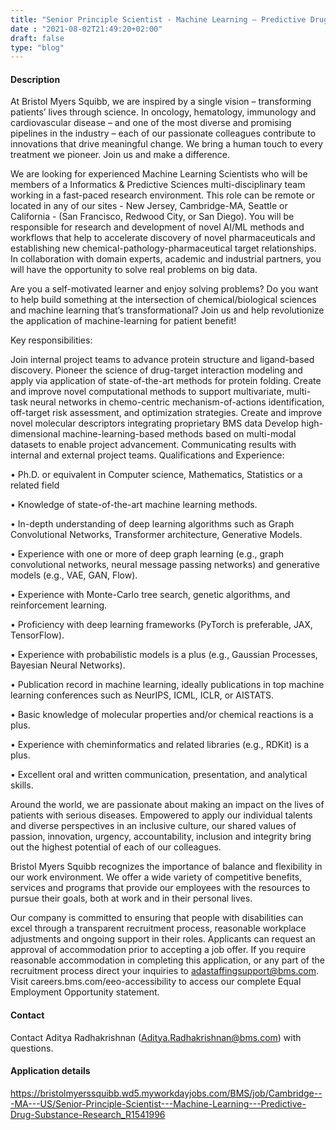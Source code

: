 ```yaml
---
title: "Senior Principle Scientist - Machine Learning – Predictive Drug Substance Research"
date : "2021-08-02T21:49:20+02:00"
draft: false
type: "blog"
---
```


#### Description

At Bristol Myers Squibb, we are inspired by a single vision – transforming patients’ lives through science. In oncology, hematology, immunology and cardiovascular disease – and one of the most diverse and promising pipelines in the industry – each of our passionate colleagues contribute to innovations that drive meaningful change. We bring a human touch to every treatment we pioneer. Join us and make a difference.

We are looking for experienced Machine Learning Scientists who will be members of a Informatics & Predictive Sciences multi-disciplinary team working in a fast-paced research environment. This role can be remote or located in any of our sites - New Jersey, Cambridge-MA, Seattle or California - (San Francisco, Redwood City, or San Diego). You will be responsible for research and development of novel AI/ML methods and workflows that help to accelerate discovery of novel pharmaceuticals and establishing new chemical-pathology-pharmaceutical target relationships. In collaboration with domain experts, academic and industrial partners, you will have the opportunity to solve real problems on big data.

Are you a self-motivated learner and enjoy solving problems? Do you want to help build something at the intersection of chemical/biological sciences and machine learning that’s transformational? Join us and help revolutionize the application of machine-learning for patient benefit!

<!--more-->

Key responsibilities:

Join internal project teams to advance protein structure and ligand-based discovery.
Pioneer the science of drug-target interaction modeling and apply via application of state-of-the-art methods for protein folding.
Create and improve novel computational methods to support multivariate, multi-task neural networks in chemo-centric mechanism-of-actions identification, off-target risk assessment, and optimization strategies.
Create and improve novel molecular descriptors integrating proprietary BMS data
Develop high-dimensional machine-learning-based methods based on multi-modal datasets to enable project advancement.
Communicating results with internal and external project teams.
Qualifications and Experience:

•   Ph.D. or equivalent in Computer science, Mathematics, Statistics or a related field

•   Knowledge of state-of-the-art machine learning methods.

•   In-depth understanding of deep learning algorithms such as Graph Convolutional Networks, Transformer architecture, Generative Models.

•   Experience with one or more of deep graph learning (e.g., graph convolutional networks, neural message passing networks) and generative models (e.g., VAE, GAN, Flow).

•   Experience with Monte-Carlo tree search, genetic algorithms, and reinforcement learning.

•   Proficiency with deep learning frameworks (PyTorch is preferable, JAX, TensorFlow).

•   Experience with probabilistic models is a plus (e.g., Gaussian Processes, Bayesian Neural Networks).

•   Publication record in machine learning, ideally publications in top machine learning conferences such as NeurIPS, ICML, ICLR, or AISTATS.

•   Basic knowledge of molecular properties and/or chemical reactions is a plus.

•   Experience with cheminformatics and related libraries (e.g., RDKit) is a plus.

•   Excellent oral and written communication, presentation, and analytical skills.

Around the world, we are passionate about making an impact on the lives of patients with serious diseases. Empowered to apply our individual talents and diverse perspectives in an inclusive culture, our shared values of passion, innovation, urgency, accountability, inclusion and integrity bring out the highest potential of each of our colleagues.

Bristol Myers Squibb recognizes the importance of balance and flexibility in our work environment. We offer a wide variety of competitive benefits, services and programs that provide our employees with the resources to pursue their goals, both at work and in their personal lives. 


Our company is committed to ensuring that people with disabilities can excel through a transparent recruitment process, reasonable workplace adjustments and ongoing support in their roles. Applicants can request an approval of accommodation prior to accepting a job offer. If you require reasonable accommodation in completing this application, or any part of the recruitment process direct your inquiries to adastaffingsupport@bms.com. Visit careers.bms.com/eeo-accessibility to access our complete Equal Employment Opportunity statement.

#### Contact

Contact Aditya Radhakrishnan (Aditya.Radhakrishnan@bms.com) with questions.

#### Application details

https://bristolmyerssquibb.wd5.myworkdayjobs.com/BMS/job/Cambridge---MA---US/Senior-Principle-Scientist---Machine-Learning---Predictive-Drug-Substance-Research_R1541996
